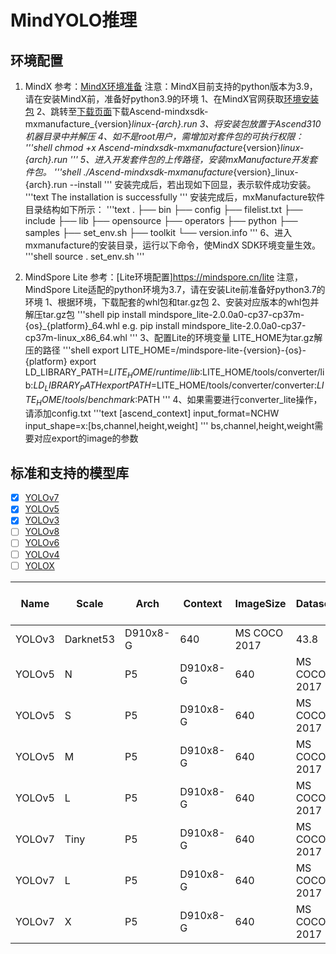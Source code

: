 # MindYOLO推理

## 环境配置

1. MindX
   参考：[MindX环境准备](https://www.hiascend.com/document/detail/zh/mind-sdk/300/quickstart/visionquickstart/visionquickstart_0003.html)
   注意：MindX目前支持的python版本为3.9，请在安装MindX前，准备好python3.9的环境
   1、在MindX官网获取[环境安装包](https://www.hiascend.com/software/mindx-sdk/commercial)
   2、跳转至[下载页面](https://support.huawei.com/enterprise/zh/ascend-computing/mindx-pid-252501207/software/255398987?idAbsPath=fixnode01%7C23710424%7C251366513%7C22892968%7C252501207)下载Ascend-mindxsdk-mxmanufacture_{version}_linux-{arch}.run
   3、将安装包放置于Ascend310机器目录中并解压
   4、如不是root用户，需增加对套件包的可执行权限：
   '''shell
   chmod +x Ascend-mindxsdk-mxmanufacture_{version}_linux-{arch}.run
   '''
   5、进入开发套件包的上传路径，安装mxManufacture开发套件包。
   '''shell
   ./Ascend-mindxsdk-mxmanufacture_{version}_linux-{arch}.run --install
   '''
   安装完成后，若出现如下回显，表示软件成功安装。
   '''text
   The installation is successfully
   '''
   安装完成后，mxManufacture软件目录结构如下所示：
   '''text
   .
   ├── bin
   ├── config
   ├── filelist.txt
   ├── include
   ├── lib
   ├── opensource
   ├── operators
   ├── python
   ├── samples
   ├── set_env.sh
   ├── toolkit
   └── version.info
   '''
   6、进入mxmanufacture的安装目录，运行以下命令，使MindX SDK环境变量生效。
   '''shell
   source . set_env.sh
   '''

2. MindSpore Lite
   参考：[Lite环境配置]https://mindspore.cn/lite
   注意，MindSpore Lite适配的python环境为3.7，请在安装Lite前准备好python3.7的环境
   1、根据环境，下载配套的whl包和tar.gz包
   2、安装对应版本的whl包并解压tar.gz包
   '''shell
   pip install mindspore_lite-2.0.0a0-cp37-cp37m-{os}_{platform}_64.whl
   e.g.
   pip install mindspore_lite-2.0.0a0-cp37-cp37m-linux_x86_64.whl
   '''
   3、配置Lite的环境变量
   LITE_HOME为tar.gz解压的路径
   '''shell
   export LITE_HOME=/mindspore-lite-{version}-{os}-{platform}
   export LD_LIBRARY_PATH=$LITE_HOME/runtime/lib:$LITE_HOME/tools/converter/lib:$LD_LIBRARY_PATH
   export PATH=$LITE_HOME/tools/converter/converter:$LITE_HOME/tools/benchmark:$PATH
   '''
   4、如果需要进行converter_lite操作，请添加config.txt
   '''text
   [ascend_context]
   input_format=NCHW
   input_shape=x:[bs,channel,height,weight]
   '''
   bs,channel,height,weight需要对应export的image的参数

## 标准和支持的模型库

- [x] [YOLOv7](configs/yolov7)
- [x] [YOLOv5](configs/yolov5)
- [x] [YOLOv3](configs/yolov3)
- [ ] [YOLOv8](configs/yolov6)
- [ ] [YOLOv6](configs/yolov6)
- [ ] [YOLOv4](configs/yolov6)
- [ ] [YOLOX](configs/yolox)

<div align="center">

| Name   | Scale | Arch     | Context  | ImageSize | Dataset      | Box mAP (%) | Params | FLOPs  | Recipe                                                                                        | Download                                                                                            |
|--------|-------|----------|----------|-----------|--------------|-------------|--------|--------|-----------------------------------------------------------------------------------------------|-----------------------------------------------------------------------------------------------------|
| YOLOv3 | Darknet53 | D910x8-G | 640       | MS COCO 2017 | 43.8        | 61.9M   | 156.4G | [yaml](https://github.com/mindspore-lab/mindyolo/blob/master/configs/yolov3/yolov3.yaml)      | [weights](https://download.mindspore.cn/toolkits/mindyolo/yolov3/yolov3-darknet53_300e_mAP438-4cddcb38.ckpt)  |
| YOLOv5 | N     | P5       | D910x8-G | 640       | MS COCO 2017 | 27.3        | 1.9M   | 4.5G   | [yaml](https://github.com/mindspore-lab/mindyolo/blob/master/configs/yolov5/yolov5n.yaml)     | [weights](https://download.mindspore.cn/toolkits/mindyolo/yolov5/yolov5n_300e_mAP273-9b16bd7b.ckpt)         |
| YOLOv5 | S     | P5       | D910x8-G | 640       | MS COCO 2017 | 37.6        | 7.2M   | 16.5G  | [yaml](https://github.com/mindspore-lab/mindyolo/blob/master/configs/yolov5/yolov5s.yaml)     | [weights](https://download.mindspore.cn/toolkits/mindyolo/yolov5/yolov5s_300e_mAP376-860bcf3b.ckpt)         |
| YOLOv5 | M     | P5       | D910x8-G | 640       | MS COCO 2017 | 44.9        | 21.2M  | 49.0G  | [yaml](https://github.com/mindspore-lab/mindyolo/blob/master/configs/yolov5/yolov5m.yaml)     | [weights](https://download.mindspore.cn/toolkits/mindyolo/yolov5/yolov5m_300e_mAP449-e7bbf695.ckpt)         |
| YOLOv5 | L     | P5       | D910x8-G | 640       | MS COCO 2017 | 48.5        | 46.5M  | 109.1G | [yaml](https://github.com/mindspore-lab/mindyolo/blob/master/configs/yolov5/yolov5l.yaml)     | [weights](https://download.mindspore.cn/toolkits/mindyolo/yolov5/yolov5l_300e_mAP485-a28bce73.ckpt)         |
| YOLOv7 | Tiny  | P5   | D910x8-G | 640       | MS COCO 2017 | 37.5        | 6.2M   | 13.8G  | [yaml](https://github.com/mindspore-lab/mindyolo/blob/master/configs/yolov7/yolov7-tiny.yaml) | [weights](https://download.mindspore.cn/toolkits/mindyolo/yolov7/yolov7-tiny_300e_mAP375-d8972c94.ckpt) |
| YOLOv7 | L     | P5   | D910x8-G | 640       | MS COCO 2017 | 50.8        | 36.9M  | 104.7G | [yaml](https://github.com/mindspore-lab/mindyolo/blob/master/configs/yolov7/yolov7.yaml)      | [weights](https://download.mindspore.cn/toolkits/mindyolo/yolov7/yolov7_300e_mAP508-734ac919.ckpt)      |
| YOLOv7 | X     | P5   | D910x8-G | 640       | MS COCO 2017 | 52.4        | 71.3M  | 189.9G | [yaml](https://github.com/mindspore-lab/mindyolo/blob/master/configs/yolov7/yolov7-x.yaml)    | [weights](https://download.mindspore.cn/toolkits/mindyolo/yolov7/yolov7-x_300e_mAP524-e2f58741.ckpt)    |

</div>